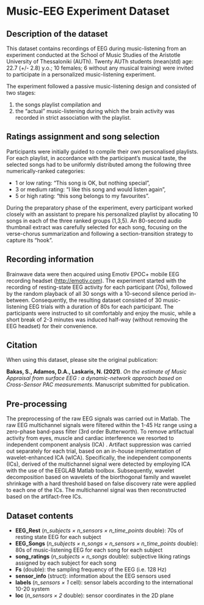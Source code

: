 # Music-EEG Experiment Dataset

## Description of the dataset
This dataset contains recordings of EEG during music-listening from an experiment conducted at the School of Music Studies of the Aristotle University of Thessaloniki (AUTh). Twenty AUTh students (mean(std) age: 22.7 (+/- 2.8) y.o.; 10 females; 6 without any musical training) were invited to participate in a personalized music-listening experiment.

The experiment followed a passive music-listening design and consisted of two stages:  
1. the songs playlist compilation and 
2. the “actual” music-listening during which the brain activity was recorded in strict association with the playlist.

## Ratings assignment and song selection
Participants were initially guided to compile their own personalised playlists. For each playlist, in accordance with the participant’s musical taste, the selected songs had to be uniformly distributed among the following three numerically-ranked categories: 
- 1 or low rating: “This song is OK, but nothing special”, 
- 3 or medium rating: “I like this song and would listen again”, 
- 5 or high rating: “this song belongs to my favourites”. 

During the preparatory phase of the experiment, every participant worked closely with an assistant to prepare his personalized playlist by allocating 10 songs in each of the three ranked groups (1,3,5). An 80-second audio thumbnail extract was carefully selected for each song, focusing on the verse-chorus summarization and following a section-transition strategy to capture its “hook”.

## Recording information
Brainwave data were then acquired using Emotiv EPOC+ mobile EEG recording headset (http://emotiv.com). The experiment started with the recording of resting-state EEG activity for each participant (70s), followed by the random playback of all 30 songs with a 10-second silence period in-between. Consequently, the resulting dataset consisted of 30 music-listening EEG trials with a duration of 80s for each participant. The participants were instructed to sit comfortably and enjoy the music, while a short break of 2-3 minutes was induced half-way (without removing the EEG headset) for their convenience. 

## Citation
When using this dataset, please site the original publication:

**Bakas, S., Adamos, D.A., Laskaris, N. (2021)**. *On the estimate of Music Appraisal from surface EEG :  a dynamic-network approach based on Cross-Sensor PAC measurements*. Manuscript submitted for publication.

## Pre-processing
The preprocessing of the raw EEG signals was carried out in Matlab. The raw EEG multichannel signals were filtered within the 1-45 Hz range using a zero-phase band-pass filter (3rd order Butterworth). To remove artifactual activity from eyes, muscle and cardiac interference we resorted to independent component analysis (ICA) . Artifact suppression was carried out separately for each trial, based on an in-house implementation of wavelet-enhanced ICA (wICA). Specifically, the independent components (ICs), derived of the multichannel signal were detected by employing ICA with the use of the EEGLAB  Matlab toolbox. Subsequently, wavelet decomposition based on wavelets of the biorthogonal family and wavelet shrinkage with a hard threshold based on false discovery rate were applied to each one of the ICs. The multichannel signal was then reconstructed based on the artifact-free ICs. 

## Dataset contents
- **EEG_Rest** (*n_subjects × n_sensors × n_time_points* double): 70s of resting state EEG for each subject
- **EEG_Songs** (*n_subjects × n_songs × n_sensors × n_time_points* double): 80s of music-listening EEG  for each song for each subject
- **song_ratings** (*n_subjects × n_songs* double): subjective liking ratings assigned by each subject for each song
- **Fs** (double): the sampling frequency of the EEG (i.e. 128 Hz)
- **sensor_info** (struct): information about the EEG sensors used
 - **labels** (*n_sensors × 1* cell): sensor labels according to the international 10-20 system
 - **loc** (*n_sensors × 2* double): sensor coordinates in the 2D plane
